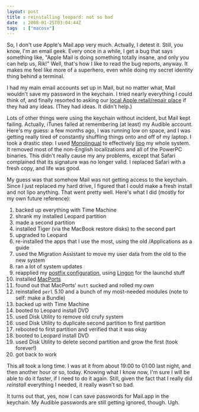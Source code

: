 ```yaml
---
layout: post
title : reinstalling leopard: not so bad
date  : 2008-01-25T03:04:44Z
tags  : ["macosx"]
---
```

So, I don't use Apple's Mail.app very much.  Actually, I detest it.  Still, you
know, I'm an email geek.  Every once in a while, I get a bug that says
something like, "Apple Mail is doing something totally insane, and only you can
help us, Rik!"  Well, that's how I like to read the bug reports, anyway.  It
makes me feel like more of a superhero, even while doing my secret identity
thing behind a terminal.

I had my main email accounts set up in Mail, but no matter what, Mail wouldn't
save my password in the keychain.  I tried nearly everything I could think of,
and finally resorted to asking our [local Apple retail/repair
place](http://dclick.com/) if they had any ideas.  (They had ideas.  It didn't
help.)

Lots of other things were using the keychain without incident, but Mail kept
failing.  Actually, iTunes failed at remembering (at least) my Audible account.
Here's my guess:  a few months ago, I was running low on space, and I was
getting really tired of constantly shuffling things onto and off of my laptop.
I took a drastic step: I used
[Monolingual](http://monolingual.sourceforge.net/) to effectively
[lipo](http://developer.apple.com/documentation/Darwin/Reference/ManPages/man1/lipo.1.html)
my whole system.  It removed most of the non-English localizations and all of
the PowerPC binaries.  This didn't really cause my any problems, except that
Safari complained that its signature was no longer valid.  I replaced Safari
with a fresh copy, and life was good.

My guess was that somehow Mail was not getting access to the keychain.  Since I
just replaced my hard drive, I figured that I could make a fresh install and
not lipo anything.  That went pretty well.  Here's what I did (mostly for my
own future reference):

1. backed up everything with Time Machine
1. shrank my installed Leopard partition
1. made a second partition
1. installed Tiger (via the MacBook restore disks) to the second part
1. upgraded to Leopard
1. re-installed the apps that I use the most, using the old /Applications as a guide
1. used the Migration Assistant to move my user data from the old to the new system
1. ran a lot of system updates
1. reapplied my [postfix configuration](http://rjbs.manxome.org/rubric/entry/1297), using [Lingon](http://lingon.sourceforge.net/) for the launchd stuff
1. installed [MacPorts](http://www.macports.org/)
1. found out that MacPorts' `mutt` sucked and rolled my own
1. reinstalled `perl` 5.10 and a bunch of my most-needed modules (note to self: make a Bundle)
1. backed up with Time Machine
1. booted to Leopard install DVD
1. used Disk Utility to remove old crufy system
1. used Disk Utility to duplicate second partition to first partition
1. rebooted to first partition and verified that it was okay
1. booted to Leopard install DVD
1. used Disk Utility to delete second partition and grow the first (took forever!)
1. got back to work

This all took a long time.  I was at it from about 19:00 to 01:00 last night,
and then another hour or so, today.  Knowing what I know now, I'm sure I will
be able to do it faster, if I need to do it again.  Still, given the fact that
I really did *reinstall* everything I needed, it really wasn't so bad.

It turns out that, yes, now I can save passwords for Mail.app in the keychain.
My Audible passwords are still getting ignored, though.  Ugh.

